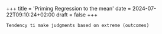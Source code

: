 +++
title = 'Priming Regression to the mean'
date = 2024-07-22T09:10:24+02:00
draft = false
+++

    Tendency ti make judgments based on extreme (outcomes)


